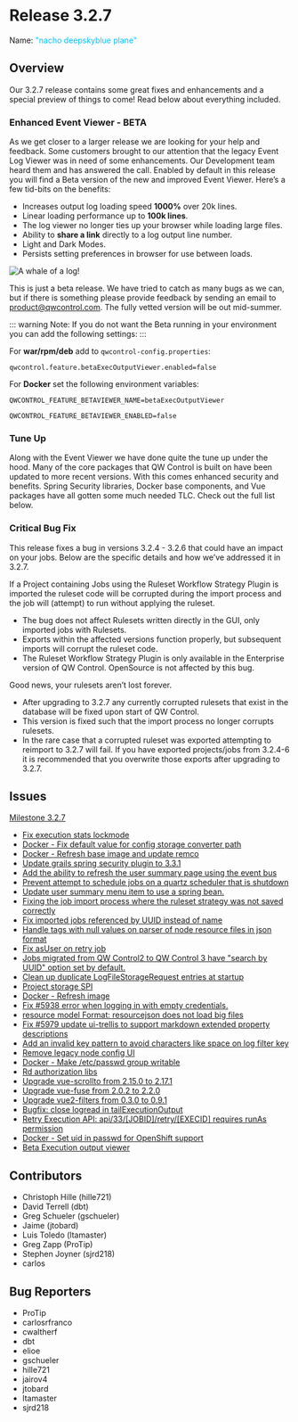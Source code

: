 # Release 3.2.7

Name: <span style="color: deepskyblue"><span class="glyphicon glyphicon-plane"></span> "nacho deepskyblue plane"</span>

## Overview

Our 3.2.7 release contains some great fixes and enhancements and a special preview of things to come! Read below about everything included.

### Enhanced Event Viewer - BETA

As we get closer to a larger release we are looking for your help and feedback. Some customers brought to our attention that the legacy Event Log Viewer was in need of some enhancements. Our Development team heard them and has answered the call. Enabled by default in this release you will find a Beta version of the new and improved Event Viewer. Here’s a few tid-bits on the benefits:
  - Increases output log loading speed **1000%** over 20k lines.
  - Linear loading performance up to **100k lines**.
  - The log viewer no longer ties up your browser while loading large files.
  - Ability to **share a link** directly to a log output line number.
  - Light and Dark Modes.
  - Persists setting preferences in browser for use between loads.

![A whale of a log!](https://docs.qwcontrol.com/assets/releases/3_2_7/viewer_moby_load.gif "A whale of a log!")

This is just a beta release. We have tried to catch as many bugs as we can, but if there is something please provide feedback by sending an email to product@qwcontrol.com. The fully vetted version will be out mid-summer.

::: warning
Note: If you do not want the Beta running in your environment you can add the following settings:
:::

For **war/rpm/deb** add to `qwcontrol-config.properties`:

`qwcontrol.feature.betaExecOutputViewer.enabled=false`

For **Docker** set the following environment variables:

`QWCONTROL_FEATURE_BETAVIEWER_NAME=betaExecOutputViewer`

`QWCONTROL_FEATURE_BETAVIEWER_ENABLED=false`

### Tune Up

Along with the Event Viewer we have done quite the tune up under the hood. Many of the core packages that QW Control is built on have been updated to more recent versions. With this comes enhanced security and benefits. Spring Security libraries, Docker base components, and Vue packages have all gotten some much needed TLC. Check out the full list below.

### Critical Bug Fix

This release fixes a bug in versions 3.2.4 - 3.2.6 that could have an impact on your jobs. Below are the specific details and how we’ve addressed it in 3.2.7.

If a Project containing Jobs using the Ruleset Workflow Strategy Plugin is imported the ruleset code will be corrupted during the import process and the job will (attempt) to run without applying the ruleset.
  - The bug does not affect Rulesets written directly in the GUI, only imported jobs with Rulesets.
  - Exports within the affected versions function properly, but subsequent imports will corrupt the ruleset code.
  - The Ruleset Workflow Strategy Plugin is only available in the Enterprise version of QW Control. OpenSource is not affected by this bug.

Good news, your rulesets aren’t lost forever.
  - After upgrading to 3.2.7 any currently corrupted rulesets that exist in the database will be fixed upon start of QW Control.
  - This version is fixed such that the import process no longer corrupts rulesets.
  - In the rare case that a corrupted ruleset was exported attempting to reimport to 3.2.7 will fail. If you have exported projects/jobs from 3.2.4-6 it is recommended that you overwrite those exports after upgrading to 3.2.7.

## Issues

[Milestone 3.2.7](https://github.com/qwcontrol/qwcontrol/milestone/141)

* [Fix execution stats lockmode](https://github.com/qwcontrol/qwcontrol/pull/6054)
* [Docker - Fix default value for config storage converter path](https://github.com/qwcontrol/qwcontrol/pull/6039)
* [Docker - Refresh base image and update remco](https://github.com/qwcontrol/qwcontrol/pull/6038)
* [Update grails spring security plugin to 3.3.1](https://github.com/qwcontrol/qwcontrol/pull/6027)
* [Add the ability to refresh the user summary page using the event bus](https://github.com/qwcontrol/qwcontrol/pull/6024)
* [Prevent attempt to schedule jobs on a quartz scheduler that is shutdown](https://github.com/qwcontrol/qwcontrol/pull/6013)
* [Update user summary menu item to use a spring bean.](https://github.com/qwcontrol/qwcontrol/pull/6012)
* [Fixing the job import process where the ruleset strategy was not saved correctly](https://github.com/qwcontrol/qwcontrol/pull/6010)
* [Fix imported jobs referenced by UUID instead of name](https://github.com/qwcontrol/qwcontrol/pull/6007)
* [Handle tags with null values on parser of node resource files in json format](https://github.com/qwcontrol/qwcontrol/pull/6006)
* [Fix asUser on retry job](https://github.com/qwcontrol/qwcontrol/pull/6002)
* [Jobs migrated from QW Control2 to QW Control 3 have "search by UUID" option set by default.](https://github.com/qwcontrol/qwcontrol/issues/6001)
* [Clean up duplicate LogFileStorageRequest entries at startup](https://github.com/qwcontrol/qwcontrol/pull/5995)
* [Project storage SPI](https://github.com/qwcontrol/qwcontrol/pull/5994)
* [Docker - Refresh image](https://github.com/qwcontrol/qwcontrol/issues/5993)
* [Fix #5938 error when logging in with empty credentials.](https://github.com/qwcontrol/qwcontrol/pull/5990)
* [resource model Format: resourcejson does not load big files](https://github.com/qwcontrol/qwcontrol/issues/5988)
* [Fix #5979 update ui-trellis to support markdown extended property descriptions](https://github.com/qwcontrol/qwcontrol/pull/5983)
* [Add an invalid key pattern to avoid characters like space on log filter key](https://github.com/qwcontrol/qwcontrol/pull/5981)
* [Remove legacy node config UI](https://github.com/qwcontrol/qwcontrol/pull/5980)
* [Docker - Make /etc/passwd group writable](https://github.com/qwcontrol/qwcontrol/pull/5944)
* [Rd authorization libs](https://github.com/qwcontrol/qwcontrol/pull/5919)
* [Upgrade vue-scrollto from 2.15.0 to 2.17.1](https://github.com/qwcontrol/qwcontrol/pull/5825)
* [Upgrade vue-fuse from 2.0.2 to 2.2.0](https://github.com/qwcontrol/qwcontrol/pull/5824)
* [Upgrade vue2-filters from 0.3.0 to 0.9.1](https://github.com/qwcontrol/qwcontrol/pull/5823)
* [Bugfix: close logread in tailExecutionOutput](https://github.com/qwcontrol/qwcontrol/pull/5695)
* [Retry Execution API: api/33/\[JOBID\]/retry/\[EXECID\] requires runAs permission](https://github.com/qwcontrol/qwcontrol/issues/5670)
* [Docker - Set uid in passwd for OpenShift support](https://github.com/qwcontrol/qwcontrol/pull/5440)
* [Beta Execution output viewer](https://github.com/qwcontrol/qwcontrol/pull/5394)

## Contributors

* Christoph Hille (hille721)
* David Terrell (dbt)
* Greg Schueler (gschueler)
* Jaime (jtobard)
* Luis Toledo (ltamaster)
* Greg Zapp (ProTip)
* Stephen Joyner (sjrd218)
* carlos

## Bug Reporters

* ProTip
* carlosrfranco
* cwaltherf
* dbt
* elioe
* gschueler
* hille721
* jairov4
* jtobard
* ltamaster
* sjrd218
